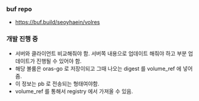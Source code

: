 ### buf repo
- https://buf.build/seoyhaein/volres

### 개발 진행 중
- 서버와 클라이언트 비교해줘야 함. 서버쪽 내용으로 업데이트 해줘야 하고 부분 업데이트가 진행될 수 있어야 함.  
- 해당 볼륨은 oras-go 로 저장이되고 그때 나오는 digest 를 volume_ref 에 넣어 줌.  
- 이 정보는 pb 로 전송되는 형태여야함.
- volume_ref 를 통해서 registry 에서 가져올 수 있음.